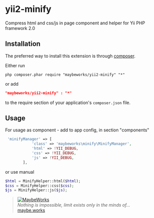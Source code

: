 yii2-minify
============

Compress html and css/js in page component and helper for Yii PHP framework 2.0 

Installation
------------
The preferred way to install this extension is through [composer](http://getcomposer.org/download/).

Either run

```
php composer.phar require "maybeworks/yii2-minify" "*"
```

or add

```json
"maybeworks/yii2-minify" : "*"
```

to the require section of your application's `composer.json` file.

Usage
-----
For usage as component - add to app config, in section "components"
```php
 'minifyManager' => [
            'class' => 'maybeworks\minify\MinifyManager',
            'html' => !YII_DEBUG,
            'css' => !YII_DEBUG,
            'js' => !YII_DEBUG,
        ],
```

or use manual
```php
$html = MinifyHelper::html($html);
$css = MinifyHelper::css($css);
$js = MinifyHelper::js($js);
```

> [![MaybeWorks](http://maybe.works/logo/logo_mw.png)](http://maybe.works)  
<i>Nothing is impossible, limit exists only in the minds of...</i>  
[maybe.works](http://maybe.works)
